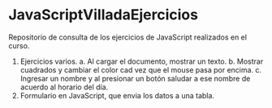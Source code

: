 # JavaScriptVilladaEjercicios

Repositorio de consulta de los ejercicios de JavaScript realizados en el curso.

1. Ejercicios varios.
  a. Al cargar el documento, mostrar un texto.
  b. Mostrar cuadrados y cambiar el color cad vez que el mouse pasa por encima.
  c. Ingresar un nombre y al presionar un botón saludar a ese nombre de acuerdo al horario del día.
2. Formulario en JavaScript, que envia los datos a una tabla.
